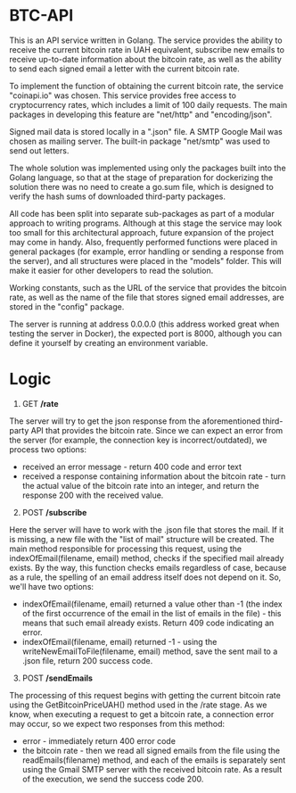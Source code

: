 # BTC-API

This is an API service written in Golang. The service provides the ability to receive the current bitcoin rate in UAH equivalent, subscribe new emails to receive up-to-date information about the bitcoin rate, as well as the ability to send each signed email a letter with the current bitcoin rate.

To implement the function of obtaining the current bitcoin rate, the service "coinapi.io" was chosen. This service provides free access to cryptocurrency rates, which includes a limit of 100 daily requests. The main packages in developing this feature are "net/http" and "encoding/json".

Signed mail data is stored locally in a ".json" file. A SMTP Google Mail was chosen as mailing server.
The built-in package "net/smtp" was used to send out letters.

The whole solution was implemented using only the packages built into the Golang language, so that at the stage of preparation for dockerizing the solution there was no need to create a go.sum file, which is designed to verify the hash sums of downloaded third-party packages.

All code has been split into separate sub-packages as part of a modular approach to writing programs. Although at this stage the service may look too small for this architectural approach, future expansion of the project may come in handy. Also, frequently performed functions were placed in general packages (for example, error handling or sending a response from the server), and all structures were placed in the "models" folder. This will make it easier for other developers to read the solution.

Working constants, such as the URL of the service that provides the bitcoin rate, as well as the name of the file that stores signed email addresses, are stored in the "config" package.

The server is running at address 0.0.0.0 (this address worked great when testing the server in Docker), the expected port is 8000, although you can define it yourself by creating an environment variable.

# Logic

1. GET **/rate**

The server will try to get the json response from the aforementioned third-party API that provides the bitcoin rate. Since we can expect an error from the server (for example, the connection key is incorrect/outdated), we process two options:
  - received an error message - return 400 code and error text
  - received a response containing information about the bitcoin rate - turn the actual value of the bitcoin rate into an integer, and return the response 200 with the received value.

2. POST **/subscribe**

Here the server will have to work with the .json file that stores the mail. If it is missing, a new file with the "list of mail" structure will be created. The main method responsible for processing this request, using the indexOfEmail(filename, email) method, checks if the specified mail already exists. By the way, this function checks emails regardless of case, because as a rule, the spelling of an email address itself does not depend on it. So, we'll have two options:
  - indexOfEmail(filename, email) returned a value other than -1 (the index of the first occurrence of the email in the list of emails in the file) - this means that such email already exists. Return 409 code indicating an error.
  - indexOfEmail(filename, email) returned -1 - using the writeNewEmailToFile(filename, email) method, save the sent mail to a .json file, return 200 success code.

3. POST **/sendEmails**

The processing of this request begins with getting the current bitcoin rate using the GetBitcoinPriceUAH() method used in the /rate stage. As we know, when executing a request to get a bitcoin rate, a connection error may occur, so we expect two responses from this method:
  - error - immediately return 400 error code
  - the bitcoin rate - then we read all signed emails from the file using the readEmails(filename) method, and each of the emails is separately sent using the Gmail SMTP server with the received bitcoin rate. As a result of the execution, we send the success code 200.
